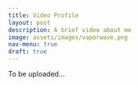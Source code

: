 ```yaml
---
title: Video Profile
layout: post
description: A brief video about me
image: assets/images/vaporwave.png
nav-menu: true
draft: true
---
```

To be uploaded...
